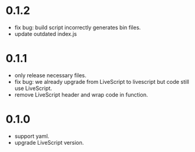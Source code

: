 # 0.1.2

 - fix bug: build script incorrectly generates bin files.
 - update outdated index.js


# 0.1.1

 - only release necessary files.
 - fix bug: we already upgrade from LiveScript to livescript but code still use LiveScript.
 - remove LiveScript header and wrap code in function.

# 0.1.0

 - support yaml.
 - upgrade LiveScript version.
